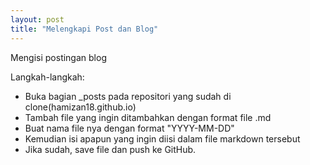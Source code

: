```yaml
---
layout: post
title: "Melengkapi Post dan Blog"
---
```


Mengisi postingan blog
 
Langkah-langkah:
- Buka bagian _posts pada repositori yang sudah di clone(hamizan18.github.io)
- Tambah file yang ingin ditambahkan dengan format file .md
- Buat nama file nya dengan format "YYYY-MM-DD"
- Kemudian isi apapun yang ingin diisi dalam file markdown tersebut
- Jika sudah, save file dan push ke GitHub.
